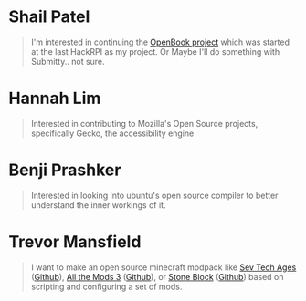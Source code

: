 # Shail Patel

> I'm interested in continuing the [OpenBook project](https://github.com/openbook-project) which was started at the last HackRPI as my project. Or Maybe I'll do something with Submitty.. not sure.

# Hannah Lim
> Interested in contributing to Mozilla's Open Source projects, specifically Gecko, the accessibility engine

# Benji Prashker
> Interested in looking into ubuntu's open source compiler to better understand the inner workings of it.

# Trevor Mansfield
> I want to make an open source minecraft modpack like [Sev Tech Ages](https://minecraft.curseforge.com/projects/sevtech-ages) ([Github](https://github.com/DarkPacks/SevTech-Ages/issues)), [All the Mods 3](https://minecraft.curseforge.com/projects/all-the-mods-3) ([Github](https://github.com/AllTheMods/ATM-3)), or [Stone Block](https://minecraft.curseforge.com/projects/stoneblock) ([Github](https://github.com/Sunekaer/stoneBlock)) based on scripting and configuring a set of mods.
